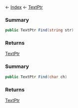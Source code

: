 ← [Index](Api-Index) ← [TextPtr](VRage.Game.ModAPI.Ingame.Utilities.TextPtr)

### Summary

```csharp
public TextPtr Find(string str)
```

### Returns

[TextPtr](VRage.Game.ModAPI.Ingame.Utilities.TextPtr)

### Summary

```csharp
public TextPtr Find(char ch)
```

### Returns

[TextPtr](VRage.Game.ModAPI.Ingame.Utilities.TextPtr)

